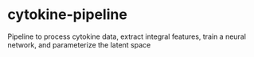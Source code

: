 # cytokine-pipeline
Pipeline to process cytokine data, extract integral features, train a neural network, and parameterize the latent space
